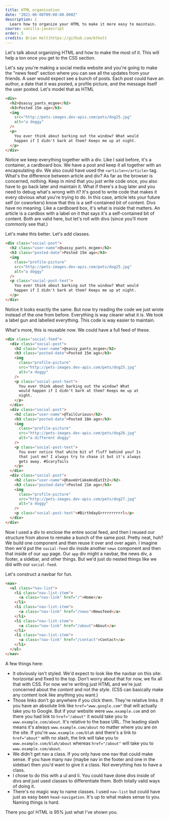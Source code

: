 ```yaml
---
title: HTML organisation
date: "2021-06-08T09:00:00.000Z"
description: |
  Learn how to organize your HTML to make it more easy to maintain.
course: vanilla-javascript
order: 5
credits: Brian Holt|https://github.com/btholt
---
```


Let's talk about organizing HTML and how to make the most of it. This will help a ton once you get to the CSS section.

Let's say you're making a social media website and you're going to make the "news feed" section where you can see all the updates from your friends. A user would expect see a bunch of posts. Each post could have an author, a date that it was posted, a profile picture, and the message itself the user posted. Let's model that as HTML

```html
<div>
  <h2>@sassy_pants_mcgee</h2>
  <h3>Posted 15m ago</h3>
  <img
    src="http://pets-images.dev-apis.com/pets/dog25.jpg"
    alt="a doggy"
  />
  <p>
    You ever think about barking out the window? What would
    happen if I didn't bark at them? Keeps me up at night.
  </p>
</div>
```

Notice we keep everything together with a div. Like I said before, it's a container, a cardboard box. We have a post and keep it all together with an encapsulating div. We also could have used the `<article></article>` tag. What's the difference between article and div? As far as the browser is concerned, nothing. Keep in mind that you just write code once, you also have to go back later and maintain it. What if there's a bug later and you need to debug what's wrong with it? It's good to write code that makes it every obvious what you're trying to do. In this case, article lets your future self (or coworkers) know that this is a self-contained bit of content. Divs have no meaning. Like a cardboard box, it's what is inside that matters. An article is a cardbox with a label on it that says it's a self-contained bit of content. Both are valid here, but let's roll with divs (since you'll more commonly see that.)

Let's make this better. Let's add classes.

```html
<div class="social-post">
  <h2 class="user-name">@sassy_pants_mcgee</h2>
  <h3 class="posted-date">Posted 15m ago</h3>
  <img
    class="profile-picture"
    src="http://pets-images.dev-apis.com/pets/dog25.jpg"
    alt="a doggy"
  />
  <p class="social-post-text">
    You ever think about barking out the window? What would
    happen if I didn't bark at them? Keeps me up at night.
  </p>
</div>
```

Notice it looks exactly the same. But now try reading the code we just wrote instead of the one from before. Everything is way clearer what it is. We took a label gun and labelled everything. This code is way easier to maintain.

What's more, this is reusable now. We could have a full feed of these.

```html
<div class="social-feed">
  <div class="social-post">
    <h2 class="user-name">@sassy_pants_mcgee</h2>
    <h3 class="posted-date">Posted 15m ago</h3>
    <img
      class="profile-picture"
      src="http://pets-images.dev-apis.com/pets/dog25.jpg"
      alt="a doggy"
    />
    <p class="social-post-text">
      You ever think about barking out the window? What
      would happen if I didn't bark at them? Keeps me up at
      night.
    </p>
  </div>
  <div class="social-post">
    <h2 class="user-name">@TailCurious</h2>
    <h3 class="posted-date">Posted 18m ago</h3>
    <img
      class="profile-picture"
      src="http://pets-images.dev-apis.com/pets/dog26.jpg"
      alt="a different doggy"
    />
    <p class="social-post-text">
      You ever notice that white bit of fluff behind you? Is
      that just me? I always try to chase it but it's always
      gets away. #ScaryTails
    </p>
  </div>
  <div class="social-post">
    <h2 class="user-name">@haveUrCakeAndEatIt2</h2>
    <h3 class="posted-date">Posted 21m ago</h3>
    <img
      class="profile-picture"
      src="http://pets-images.dev-apis.com/pets/dog27.jpg"
      alt="a doggy"
    />
    <p class="social-post-text">#BirthdayGrrrrrrrrrrl</p>
  </div>
</div>
```

Now I used a div to enclose the entire social feed, and then I reused our structure from above to remake a bunch of the same post. Pretty neat, huh? We build one component and then reuse it over and over again. I imagine then we'd put the `social-feed` div inside another `news` component and then that inside of our `app` page. Our `app` div might a navbar, the news div, a footer, a sidebar, and other things. But we'd just do nested things like we did with our `social-feed`.

Let's construct a navbar for fun.

```html
<nav>
  <ul class="nav-list">
    <li class="nav-list-item">
      <a class="nav-link" href="/">Home</a>
    </li>
    <li class="nav-list-item">
      <a class="nav-link" href="/news">Newsfeed</a>
    </li>
    <li class="nav-list-item">
      <a class="nav-link" href="/about">About</a>
    </li>
    <li class="nav-list-item">
      <a class="nav-link" href="/contact">Contact</a>
    </li>
  </ul>
</nav>
```

A few things here:

- It obviously isn't styled. We'd expect to look like the navbar on this site: horizontal and fixed to the top. Don't worry about that for now, we fix all that with CSS. For now we're writing just HTML and we're just concerned about the _content_ and not the _style_. (CSS can basically make any content look like anything you want.)
- Those links don't go anywhere if you click them. They're relative links. If you have an absolute link like `href="www.google.com"` that will actually take you to Google. But if your website were `www.example.com` and on there you had link to `href="/about"` it would take you to `www.example.com/about`. It's relative to the base URL. The leading slash means it's always `www.example.com/about` no matter where you are on the site. If you're `www.example.com/blah` and there's a link to `href="about"` with no slash, the link will take you to `www.example.com/blah/about` whereas `href="/about"` will take you to `www.example.com/about`.
- We didn't get nav a class. If you only have one nav that could make sense. If you have many nav (maybe nav in the footer and one in the sidebar) then you'd want to give it a class. Not everything _has_ to have a class.
- I chose to do this with a ul and li. You could have done divs inside of divs and just used classes to differentiate them. Both totally valid ways of doing it.
- There's no magic way to name classes. I used `nav-list` but could have just as easy been `head-navigation`. It's up to what makes sense to you. Naming things is hard.

There you go! HTML is 95% just what I've shown you.
